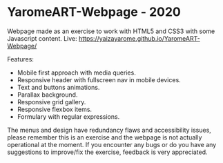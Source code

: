 # YaromeART-Webpage - 2020

Webpage made as an exercise to work with HTML5 and CSS3 with some Javascript content.
Live: https://yaizayarome.github.io/YaromeART-Webpage/

Features:

- Mobile first approach with media queries.
- Responsive header with fullscreen nav in mobile devices.
- Text and buttons animations.
- Parallax background.
- Responsive grid gallery.
- Responsive flexbox items.
- Formulary with regular expressions.

The menus and design have redundancy flaws and accessibility issues, please remember this is an exercise and the webpage is not actually operational at the moment.
If you encounter any bugs or do you have any suggestions to improve/fix the exercise, feedback is very appreciated.
